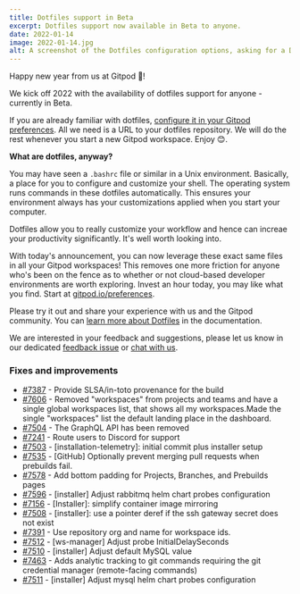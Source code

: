 ```yaml
---
title: Dotfiles support in Beta
excerpt: Dotfiles support now available in Beta to anyone.
date: 2022-01-14
image: 2022-01-14.jpg
alt: A screenshot of the Dotfiles configuration options, asking for a Dotfiles repository URL.
---
```


<script>
  import Contributors from "$lib/components/changelog/contributors.svelte";
</script>

Happy new year from us at Gitpod 🥂!

We kick off 2022 with the availability of dotfiles support for anyone - currently in Beta.

If you are already familiar with dotfiles, [configure it in your Gitpod preferences](https://gitpod.io/preferences). All we need is a URL to your dotfiles repository. We will do the rest whenever you start a new Gitpod workspace. Enjoy 😊.

**What are dotfiles, anyway?**

You may have seen a `.bashrc` file or similar in a Unix environment. Basically, a place for you to configure and customize your shell. The operating system runs commands in these dotfiles automatically. This ensures your environment always has your customizations applied when you start your computer.

Dotfiles allow you to really customize your workflow and hence can increae your productivity significantly. It's well worth looking into.

With today's announcement, you can now leverage these exact same files in all your Gitpod workspaces! This removes one more friction for anyone who's been on the fence as to whether or not cloud-based developer environments are worth exploring. Invest an hour today, you may like what you find. Start at [gitpod.io/preferences](https://gitpod.io/preferences).

Please try it out and share your experience with us and the Gitpod community. You can [learn more about Dotfiles](/docs/configure/user-settings/dotfiles) in the documentation.

We are interested in your feedback and suggestions, please let us know in our dedicated [feedback issue](https://github.com/gitpod-io/gitpod/issues/7603) or [chat with us](https://www.gitpod.io/chat).

<p><Contributors usernames="axonasif,csweichel,filiptronicek,gtsiolis,JanKoehnlein,jldec" /></p>

### Fixes and improvements

- [#7387](https://github.com/gitpod-io/gitpod/pull/7387) - Provide SLSA/in-toto provenance for the build <Contributors usernames="JanKoehnlein,MrSimonEmms,akosyakov,corneliusludmann,csweichel,laushinka,loujaybee" />
- [#7606](https://github.com/gitpod-io/gitpod/pull/7606) - Removed "workspaces" from projects and teams and have a single global workspaces list, that shows all my workspaces.Made the single "workspaces" list the default landing place in the dashboard. <Contributors usernames="JanKoehnlein,jldec,svenefftinge" />
- [#7504](https://github.com/gitpod-io/gitpod/pull/7504) - The GraphQL API has been removed <Contributors usernames="AlexTugarev,JanKoehnlein,gtsiolis" />
- [#7241](https://github.com/gitpod-io/gitpod/pull/7241) - Route users to Discord for support <Contributors usernames="JanKoehnlein,ghuntley,gtsiolis,kylos101" />
- [#7503](https://github.com/gitpod-io/gitpod/pull/7503) - [installation-telemetry]: initial commit plus installer setup <Contributors usernames="MrSimonEmms,corneliusludmann,csweichel" />
- [#7535](https://github.com/gitpod-io/gitpod/pull/7535) - [GitHub] Optionally prevent merging pull requests when prebuilds fail. <Contributors usernames="JanKoehnlein,svenefftinge" />
- [#7578](https://github.com/gitpod-io/gitpod/pull/7578) - Add bottom padding for Projects, Branches, and Prebuilds pages <Contributors usernames="AlexTugarev,gtsiolis" />
- [#7596](https://github.com/gitpod-io/gitpod/pull/7596) - [installer] Adjust rabbitmq helm chart probes configuration <Contributors usernames="MrSimonEmms,aledbf" />
- [#7156](https://github.com/gitpod-io/gitpod/pull/7156) - [Installer]: simplify container image mirroring <Contributors usernames="MrSimonEmms,corneliusludmann,csweichel,laushinka,meysholdt" />
- [#7508](https://github.com/gitpod-io/gitpod/pull/7508) - [installer]: use a pointer deref if the ssh gateway secret does not exist <Contributors usernames="MrSimonEmms,iQQBot" />
- [#7391](https://github.com/gitpod-io/gitpod/pull/7391) - Use repository org and name for workspace ids. <Contributors usernames="JanKoehnlein,akosyakov,csweichel,geropl,svenefftinge" />
- [#7512](https://github.com/gitpod-io/gitpod/pull/7512) - [ws-manager] Adjust probe InitialDelaySeconds <Contributors usernames="aledbf,kylos101" />
- [#7510](https://github.com/gitpod-io/gitpod/pull/7510) - [installer] Adjust default MySQL value <Contributors usernames="MrSimonEmms,aledbf,csweichel" />
- [#7463](https://github.com/gitpod-io/gitpod/pull/7463) - Adds analytic tracking to git commands requiring the git credential manager (remote-facing commands) <Contributors usernames="JanKoehnlein,akosyakov,filiptronicek" />
- [#7511](https://github.com/gitpod-io/gitpod/pull/7511) - [installer] Adjust mysql helm chart probes configuration <Contributors usernames="MrSimonEmms,aledbf,csweichel,iQQBot" />
